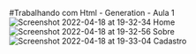 #Trabalhando com Html - Generation - Aula 1
![Screenshot 2022-04-18 at 19-32-34 Home](https://user-images.githubusercontent.com/77131275/163887982-e26bcce9-c183-4bb3-ad90-74bc41ee744e.png)
![Screenshot 2022-04-18 at 19-32-56 Sobre](https://user-images.githubusercontent.com/77131275/163887974-5532aa42-cade-41ce-91ab-11d272421eb9.png)
![Screenshot 2022-04-18 at 19-33-04 Cadastro](https://user-images.githubusercontent.com/77131275/163887981-2e7e6778-4f55-4121-b8f2-f796bf655474.png)
